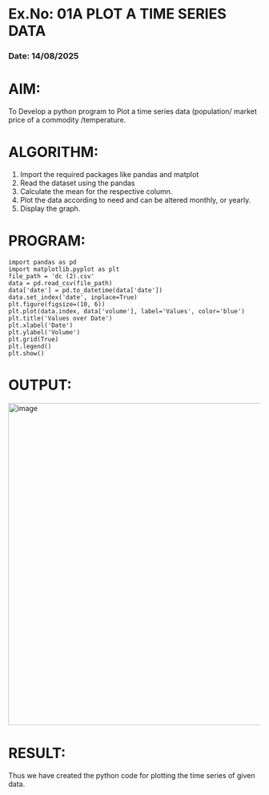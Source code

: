 # Ex.No: 01A PLOT A TIME SERIES DATA
###  Date: 14/08/2025

# AIM:
To Develop a python program to Plot a time series data (population/ market price of a commodity
/temperature.
# ALGORITHM:
1. Import the required packages like pandas and matplot
2. Read the dataset using the pandas
3. Calculate the mean for the respective column.
4. Plot the data according to need and can be altered monthly, or yearly.
5. Display the graph.
# PROGRAM:
```
import pandas as pd
import matplotlib.pyplot as plt
file_path = 'dc (2).csv'
data = pd.read_csv(file_path)
data['date'] = pd.to_datetime(data['date'])
data.set_index('date', inplace=True)
plt.figure(figsize=(10, 6))
plt.plot(data.index, data['volume'], label='Values', color='blue')
plt.title('Values over Date')
plt.xlabel('Date')
plt.ylabel('Volume')
plt.grid(True)
plt.legend()
plt.show()
```











# OUTPUT:

<img width="1203" height="643" alt="image" src="https://github.com/user-attachments/assets/4e214185-498a-4d20-88b6-a4fab97618a0" />





# RESULT:
Thus we have created the python code for plotting the time series of given data.
